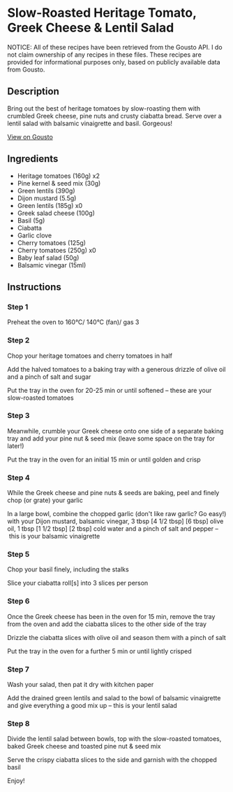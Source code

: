# Slow-Roasted Heritage Tomato, Greek Cheese & Lentil Salad

NOTICE: All of these recipes have been retrieved from the Gousto API. I do not claim ownership of any recipes in these files. These recipes are provided for informational purposes only, based on publicly available data from Gousto.

## Description

Bring out the best of heritage tomatoes by slow-roasting them with crumbled Greek cheese, pine nuts and crusty ciabatta bread. Serve over a lentil salad with balsamic vinaigrette and basil. Gorgeous!

[View on Gousto](https://www.gousto.co.uk/recipes/cookbook/slow-roasted-heritage-tomato-feta-lentil-salad)

## Ingredients

- Heritage tomatoes (160g) x2
- Pine kernel & seed mix (30g)
- Green lentils (390g)
- Dijon mustard (5.5g)
- Green lentils (185g) x0
- Greek salad cheese (100g)
- Basil (5g)
- Ciabatta
- Garlic clove
- Cherry tomatoes (125g)
- Cherry tomatoes (250g) x0
- Baby leaf salad (50g)
- Balsamic vinegar (15ml)

## Instructions


### Step 1

Preheat the oven to 160°C/ 140°C (fan)/ gas 3


### Step 2

Chop your heritage tomatoes and cherry tomatoes in half

Add the halved tomatoes to a baking tray with a generous drizzle of olive oil and a pinch of salt and sugar

Put the tray in the oven for 20-25 min or until softened – these are your slow-roasted tomatoes


### Step 3

Meanwhile, crumble your Greek cheese onto one side of a separate baking tray and add your pine nut & seed mix (leave some space on the tray for later!)

Put the tray in the oven for an initial 15 min or until golden and crisp


### Step 4

While the Greek cheese and pine nuts & seeds are baking, peel and finely chop (or grate) your garlic

In a large bowl, combine the chopped garlic (don't like raw garlic? Go easy!) with your Dijon mustard, balsamic vinegar, 3 tbsp<span class="text-danger"> <span class="text-purple">[4 1/2 tbsp]</span> [6 tbsp]</span> olive oil, 1 tbsp <span class="text-purple">[1 1/2 tbsp]</span><span class="text-danger"> [2 tbsp]</span> cold water and a pinch of salt and pepper – this is your balsamic vinaigrette


### Step 5

Chop your basil finely, including the stalks

Slice your ciabatta roll[s] into 3<span class="text-danger"> </span>slices per person


### Step 6

Once the Greek cheese has been in the oven for 15 min, remove the tray from the oven and add the ciabatta slices to the other side of the tray

Drizzle the ciabatta slices with olive oil and season them with a pinch of salt

Put the tray in the oven for a further 5 min or until lightly crisped


### Step 7

Wash your salad, then pat it dry with kitchen paper

Add the drained green lentils and salad to the bowl of balsamic vinaigrette and give everything a good mix up – this is your lentil salad

### Step 8

Divide the lentil salad between bowls, top with the slow-roasted tomatoes, baked Greek cheese and toasted pine nut & seed mix

Serve the crispy ciabatta slices to the side and garnish with the chopped basil

Enjoy!

